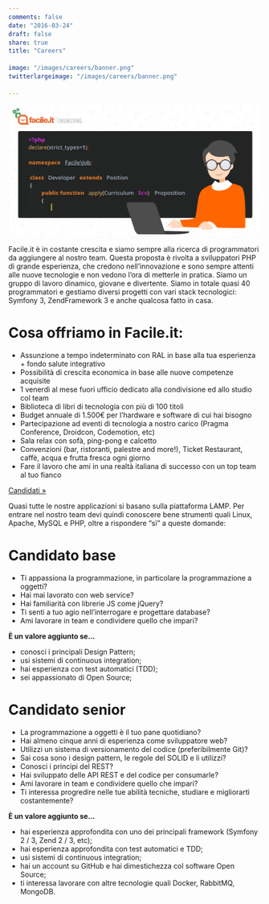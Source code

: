 ```yaml
---
comments: false
date: "2016-03-24"
draft: false
share: true
title: "Careers"

image: "/images/careers/banner.png"
twitterlargeimage: "/images/careers/banner.png"

---
```


![Facile.it - lavora con noi!](/images/careers/banner.png)

Facile.it è in costante crescita e siamo sempre alla ricerca di programmatori da aggiungere al nostro team. Questa proposta è rivolta a sviluppatori PHP di grande esperienza, che credono nell’innovazione e sono sempre attenti alle nuove tecnologie e non vedono l’ora di metterle in pratica. Siamo un gruppo di lavoro dinamico, giovane e divertente. Siamo in totale quasi 40 programmatori e gestiamo diversi progetti con vari stack tecnologici: Symfony 3, ZendFramework 3 e anche qualcosa fatto in casa.

# Cosa offriamo in Facile.it:

- Assunzione a tempo indeterminato con RAL in base alla tua esperienza + fondo salute integrativo
- Possibilità di crescita economica in base alle nuove competenze acquisite
- 1 venerdì al mese fuori ufficio dedicato alla condivisione ed allo studio col team
- Biblioteca di libri di tecnologia con più di 100 titoli
- Budget annuale di 1.500€ per l’hardware e software di cui hai bisogno
- Partecipazione ad eventi di tecnologia a nostro carico (Pragma Conference, Droidcon, Codemotion, etc)
- Sala relax con sofà, ping-pong e calcetto
- Convenzioni (bar, ristoranti, palestre and more!), Ticket Restaurant, caffè, acqua e frutta fresca ogni giorno
- Fare il lavoro che ami in una realtà italiana di successo con un top team al tuo fianco

<a href="http://jobs.facile.it/chi-cerchiamo/candidati.html" target="\_blank">Candidati »</a>

Quasi tutte le nostre applicazioni si basano sulla piattaforma LAMP. Per entrare nel nostro team devi quindi conoscere bene strumenti quali Linux, Apache, MySQL e PHP, oltre a rispondere “sì” a queste domande:

# Candidato base

 * Ti appassiona la programmazione, in particolare la programmazione a oggetti?
 * Hai mai lavorato con web service?
 * Hai familiarità con librerie JS come jQuery?
 * Ti senti a tuo agio nell’interrogare e progettare database?
 * Ami lavorare in team e condividere quello che impari?

**È un valore aggiunto se...**

 * conosci i principali Design Pattern;
 * usi sistemi di continuous integration;
 * hai esperienza con test automatici (TDD);
 * sei appassionato di Open Source;

# Candidato senior
 
 * La programmazione a oggetti è il tuo pane quotidiano?
 * Hai almeno cinque anni di esperienza come sviluppatore web?
 * Utilizzi un sistema di versionamento del codice (preferibilmente Git)?
 * Sai cosa sono i design pattern, le regole del SOLID e li utilizzi?
 * Conosci i principi del REST?
 * Hai sviluppato delle API REST e del codice per consumarle?
 * Ami lavorare in team e condividere quello che impari?
 * Ti interessa progredire nelle tue abilità tecniche, studiare e migliorarti costantemente?

**È un valore aggiunto se...**

 * hai esperienza approfondita con uno dei principali framework (Symfony 2 / 3, Zend 2 / 3, etc);
 * hai esperienza approfondita con test automatici e TDD;
 * usi sistemi di continuous integration;
 * hai un account su GitHub e hai dimestichezza col software Open Source;
 * ti interessa lavorare con altre tecnologie quali Docker, RabbitMQ, MongoDB.

